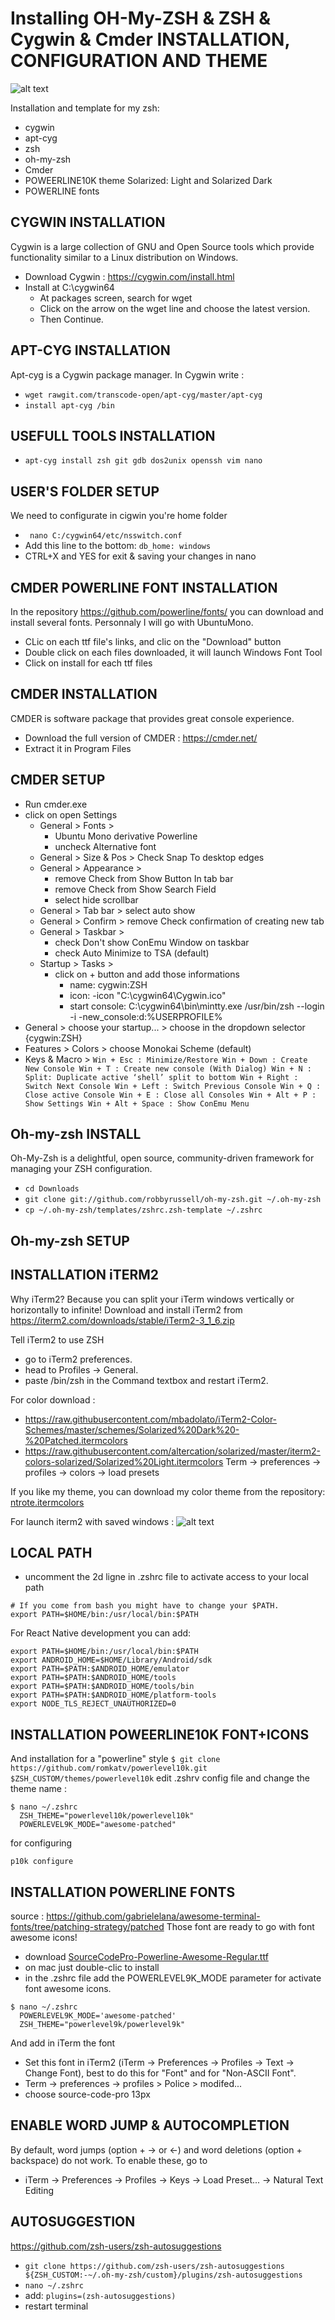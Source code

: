 # Installing OH-My-ZSH & ZSH & Cygwin & Cmder INSTALLATION, CONFIGURATION AND THEME
![alt text](https://github.com/nicolastrote/MY-ZSH-CONFIG/blob/master/ntrote-zsh-color-awesome.png)

Installation and template for my zsh:
 * cygwin
 * apt-cyg
 * zsh
 * oh-my-zsh
 * Cmder
 * POWEERLINE10K theme Solarized: Light and Solarized Dark
 * POWERLINE fonts

## CYGWIN INSTALLATION
Cygwin is a large collection of GNU and Open Source tools which provide functionality similar to a Linux distribution on Windows.
* Download Cygwin : https://cygwin.com/install.html
* Install at C:\cygwin64
  * At packages screen, search for wget
  * Click on the arrow on the wget line and choose the latest version.
  * Then Continue.
  
## APT-CYG INSTALLATION
Apt-cyg is a Cygwin package manager. In Cygwin write :
* ```wget rawgit.com/transcode-open/apt-cyg/master/apt-cyg```
* ```install apt-cyg /bin```

## USEFULL TOOLS INSTALLATION
* ```apt-cyg install zsh git gdb dos2unix openssh vim nano```

## USER'S FOLDER SETUP
We need to configurate in cigwin you're home folder
* ``` nano C:/cygwin64/etc/nsswitch.conf```
* Add this line to the bottom: ```db_home: windows```
* CTRL+X and YES for exit & saving your changes in nano

## CMDER POWERLINE FONT INSTALLATION
In the repository https://github.com/powerline/fonts/ you can download and install several fonts. Personnaly I will go with UbuntuMono. 
* CLic on each ttf file's links, and clic on the "Download" button
* Double click on each files downloaded, it will launch Windows Font Tool
* Click on install for each ttf files

## CMDER INSTALLATION
CMDER is software package that provides great console experience.
* Download the full version of CMDER : https://cmder.net/
* Extract it in Program Files
 
## CMDER SETUP
* Run cmder.exe
* click on open Settings
  * General > Fonts > 
    * Ubuntu Mono derivative Powerline
    * uncheck Alternative font
  * General > Size & Pos > Check Snap To desktop edges
  * General > Appearance > 
    * remove Check from Show Button In tab bar
    * remove Check from Show Search Field
    * select hide scrollbar
  * General > Tab bar > select auto show
  * General > Confirm > remove Check confirmation of creating new tab
  * General > Taskbar > 
    * check Don't show ConEmu Window on taskbar
    * check Auto Minimize to TSA (default)
  * Startup > Tasks > 
    * click on + button and add those informations
      * name: cygwin:ZSH
      * icon: -icon "C:\cygwin64\Cygwin.ico"
      * start console: C:\cygwin64\bin\mintty.exe /usr/bin/zsh --login -i -new_console:d:%USERPROFILE%
 * General > choose your startup... > choose in the dropdown selector {cygwin:ZSH}
 * Features > Colors > choose Monokai Scheme (default)
 * Keys & Macro > 
`Win + Esc : Minimize/Restore
Win + Down : Create New Console
Win + T : Create new console (With Dialog)
Win + N : Split: Duplicate active ‘shell’ split to bottom
Win + Right : Switch Next Console
Win + Left : Switch Previous Console
Win + Q : Close active Console
Win + E : Close all Consoles
Win + Alt + P : Show Settings
Win + Alt + Space : Show ConEmu Menu`

## Oh-my-zsh INSTALL
Oh-My-Zsh is a delightful, open source, community-driven framework for managing your ZSH configuration.
* ```cd Downloads```
* ```git clone git://github.com/robbyrussell/oh-my-zsh.git ~/.oh-my-zsh```
* ```cp ~/.oh-my-zsh/templates/zshrc.zsh-template ~/.zshrc```

## Oh-my-zsh SETUP












## INSTALLATION iTERM2
Why iTerm2? Because you can split your iTerm windows vertically or horizontally to infinite!
Download and install iTerm2 from https://iterm2.com/downloads/stable/iTerm2-3_1_6.zip

Tell iTerm2 to use ZSH
 * go to iTerm2 preferences.
 * head to Profiles -> General.
 * paste /bin/zsh in the Command textbox and restart iTerm2.

For color download : 
 * https://raw.githubusercontent.com/mbadolato/iTerm2-Color-Schemes/master/schemes/Solarized%20Dark%20-%20Patched.itermcolors
 * https://raw.githubusercontent.com/altercation/solarized/master/iterm2-colors-solarized/Solarized%20Light.itermcolors
Term → preferences → profiles → colors → load presets

If you like my theme, you can download my color theme from the repository: [ntrote.itermcolors](https://github.com/nicolastrote/MY-ZSH-CONFIG/blob/master/ntrote.itermcolors)

For launch iterm2 with saved windows : 
![alt text](https://github.com/nicolastrote/MY-ZSH-CONFIG/blob/master/ntrote-iterm2.png)

## LOCAL PATH
  * uncomment the 2d ligne in .zshrc file to activate access to your local path
```
# If you come from bash you might have to change your $PATH.
export PATH=$HOME/bin:/usr/local/bin:$PATH
```
For React Native development you can add:
```
export PATH=$HOME/bin:/usr/local/bin:$PATH
export ANDROID_HOME=$HOME/Library/Android/sdk
export PATH=$PATH:$ANDROID_HOME/emulator
export PATH=$PATH:$ANDROID_HOME/tools
export PATH=$PATH:$ANDROID_HOME/tools/bin
export PATH=$PATH:$ANDROID_HOME/platform-tools
export NODE_TLS_REJECT_UNAUTHORIZED=0
``` 
## INSTALLATION POWEERLINE10K FONT+ICONS
And installation for a "powerline" style
```$ git clone https://github.com/romkatv/powerlevel10k.git $ZSH_CUSTOM/themes/powerlevel10k```
edit .zshrv config file and change the theme name : 
```
$ nano ~/.zshrc
  ZSH_THEME="powerlevel10k/powerlevel10k"
  POWERLEVEL9K_MODE="awesome-patched"
```
for configuring
```
p10k configure
```

## INSTALLATION POWERLINE FONTS
source : https://github.com/gabrielelana/awesome-terminal-fonts/tree/patching-strategy/patched
Those font are ready to go with font awesome icons!
 * download [SourceCodePro-Powerline-Awesome-Regular.ttf](https://github.com/nicolastrote/MY-ZSH-CONFIG/blob/master/SourceCodePro%2BPowerline%2BAwesome%2BRegular.ttf)
 * on mac just double-clic to install
 * in the .zshrc file add the POWERLEVEL9K_MODE parameter for activate font awesome icons.
```
$ nano ~/.zshrc
  POWERLEVEL9K_MODE='awesome-patched'
  ZSH_THEME="powerlevel9k/powerlevel9k"
```
And add in iTerm the font
 * Set this font in iTerm2 (iTerm → Preferences → Profiles → Text → Change Font), best to do this for "Font" and for "Non-ASCII Font".
 * Term → preferences → profiles > Police > modifed...
 * choose source-code-pro   13px
 
## ENABLE WORD JUMP & AUTOCOMPLETION
By default, word jumps (option + → or ←) and word deletions (option + backspace) do not work. 
To enable these, go to 
  * iTerm → Preferences → Profiles → Keys → Load Preset... → Natural Text Editing
  
## AUTOSUGGESTION
https://github.com/zsh-users/zsh-autosuggestions
- `git clone https://github.com/zsh-users/zsh-autosuggestions ${ZSH_CUSTOM:-~/.oh-my-zsh/custom}/plugins/zsh-autosuggestions`
- `nano ~/.zshrc`
- add:
`plugins=(zsh-autosuggestions)`
- restart terminal
